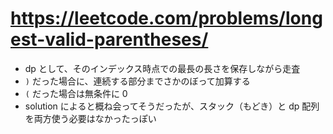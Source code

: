 # https://leetcode.com/problems/longest-valid-parentheses/

- dp として、そのインデックス時点での最長の長さを保存しながら走査
- `)` だった場合に、連続する部分までさかのぼって加算する
- `(` だった場合は無条件に 0
- solution によると概ね会ってそうだったが、スタック（もどき）と dp 配列を両方使う必要はなかったっぽい
